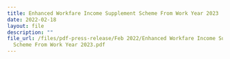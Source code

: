 ```yaml
---
title: Enhanced Workfare Income Supplement Scheme From Work Year 2023
date: 2022-02-18
layout: file
description: ""
file_url: /files/pdf-press-release/Feb 2022/Enhanced Workfare Income Supplement
  Scheme From Work Year 2023.pdf
---
```

